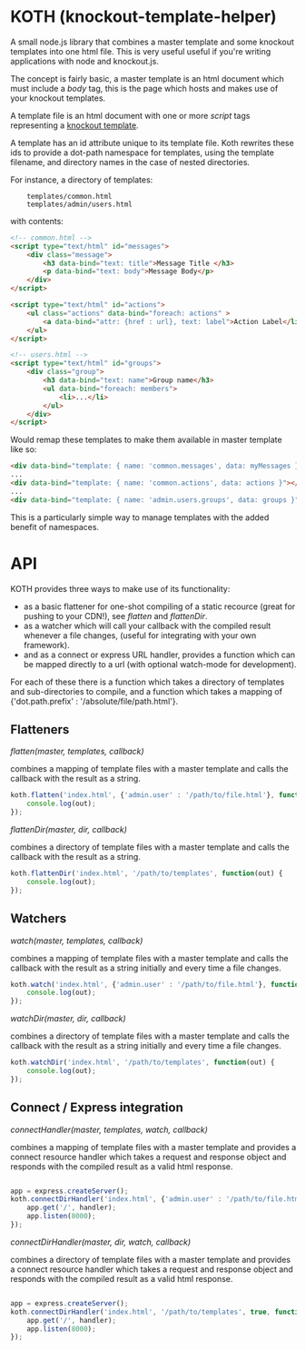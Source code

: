 KOTH (knockout-template-helper)
===============================

A small node.js library that combines a master template and some knockout templates 
into one html file. This is very useful useful if you're writing applications with 
node and knockout.js.

The concept is fairly basic, a master template is an html document which must 
include a *body* tag, this is the page which hosts and makes use of your 
knockout templates.

A template file is an html document with one or more *script* tags representing
a [knockout template](http://knockoutjs.com/documentation/template-binding.html).

A template has an id attribute unique to its template file. Koth rewrites these
ids to provide a dot-path namespace for templates, using the template filename,
and directory names in the case of nested directories. 

For instance, a directory of templates:

```shell
    templates/common.html
    templates/admin/users.html
```
with contents:

```html
<!-- common.html -->
<script type="text/html" id="messages">
    <div class="message">
        <h3 data-bind="text: title">Message Title </h3> 
        <p data-bind="text: body">Message Body</p>
    </div>
</script>

<script type="text/html" id="actions">
    <ul class="actions" data-bind="foreach: actions" >
        <a data-bind="attr: {href : url}, text: label">Action Label</li>
    </ul>
</script>
```

```html
<!-- users.html -->
<script type="text/html" id="groups">
    <div class="group">
        <h3 data-bind="text: name">Group name</h3> 
        <ul data-bind="foreach: members">
            <li>...</li> 
        </ul>
    </div>
</script>
```

Would remap these templates to make them available in master template like so:

```html
<div data-bind="template: { name: 'common.messages', data: myMessages }"></div>
...
<div data-bind="template: { name: 'common.actions', data: actions }"></div>
...
<div data-bind="template: { name: 'admin.users.groups', data: groups }"></div>
```

This is a particularly simple way to manage templates with the 
added benefit of namespaces. 


API
===

KOTH provides three ways to make use of its functionality:

* as a basic flattener for one-shot compiling of a static recource (great for pushing to 
your CDN!), see *flatten* and *flattenDir*.
* as a watcher which will call your callback with the compiled result whenever 
a file changes, (useful for integrating with your own framework).
* and as a connect or express URL handler, provides a function which can be mapped 
directly to a url (with optional watch-mode for development). 

For each of these there is a function which takes a directory of templates and 
sub-directories to compile, and a function which takes a mapping of 
{'dot.path.prefix' : '/absolute/file/path.html'}.

Flatteners
----------

*flatten(master, templates, callback)* 

combines a mapping of template files with a master template and calls the 
callback with the result as a string.

```javascript
koth.flatten('index.html', {'admin.user' : '/path/to/file.html'}, function(out) {
    console.log(out);
});
```

*flattenDir(master, dir, callback)* 

combines a directory of template files with a master template and calls the 
callback with the result as a string.

```javascript
koth.flattenDir('index.html', '/path/to/templates', function(out) {
    console.log(out);
});
```

Watchers
--------

*watch(master, templates, callback)* 

combines a mapping of template files with a master template and calls the 
callback with the result as a string initially and every time a file changes.

```javascript
koth.watch('index.html', {'admin.user' : '/path/to/file.html'}, function(out) {
    console.log(out);
});
```

*watchDir(master, dir, callback)* 

combines a directory of template files with a master template and calls the 
callback with the result as a string initially and every time a file changes.

```javascript
koth.watchDir('index.html', '/path/to/templates', function(out) {
    console.log(out);
});
```

Connect / Express integration
-----------------------------

*connectHandler(master, templates, watch, callback)* 

combines a mapping of template files with a master template and provides 
a connect resource handler which takes a request and response object and 
responds with the compiled result as a valid html response.

```javascript

app = express.createServer();
koth.connectDirHandler('index.html', {'admin.user' : '/path/to/file.html'}, true, function(handler) {
    app.get('/', handler);
    app.listen(8000);
});
```

*connectDirHandler(master, dir, watch, callback)* 

combines a directory of template files with a master template and provides 
a connect resource handler which takes a request and response object and 
responds with the compiled result as a valid html response.

```javascript

app = express.createServer();
koth.connectDirHandler('index.html', '/path/to/templates', true, function(handler) {
    app.get('/', handler);
    app.listen(8000);
});
```


